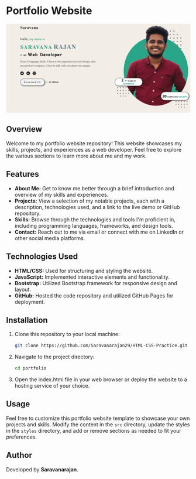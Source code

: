 # Portfolio Website

![Portfolio Preview](./Overview.png)

## Overview

Welcome to my portfolio website repository! This website showcases my skills, projects, and experiences as a web developer. Feel free to explore the various sections to learn more about me and my work.

## Features

- **About Me:** Get to know me better through a brief introduction and overview of my skills and experiences.
- **Projects:** View a selection of my notable projects, each with a description, technologies used, and a link to the live demo or GitHub repository.
- **Skills:** Browse through the technologies and tools I'm proficient in, including programming languages, frameworks, and design tools.
- **Contact:** Reach out to me via email or connect with me on LinkedIn or other social media platforms.

## Technologies Used

- **HTML/CSS:** Used for structuring and styling the website.
- **JavaScript:** Implemented interactive elements and functionality.
- **Bootstrap:** Utilized Bootstrap framework for responsive design and layout.
- **GitHub:** Hosted the code repository and utilized GitHub Pages for deployment.

## Installation

1. Clone this repository to your local machine:
   ```bash
   git clone https://github.com/Saravanarajan29/HTML-CSS-Practice.git
2. Navigate to the project directory:
      ```bash
    cd portfolio
3. Open the index.html file in your web browser or deploy the website to a hosting service of your choice.

## Usage

Feel free to customize this portfolio website template to showcase your own projects and skills. Modify the content in the `src` directory, update the styles in the `styles` directory, and add or remove sections as needed to fit your preferences.

## Author

Developed by **Saravanarajan**.

